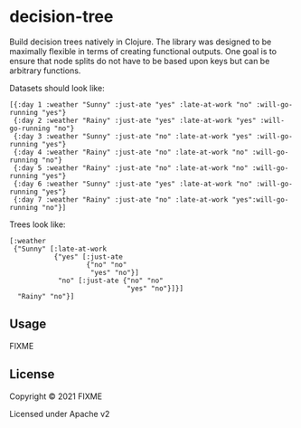 # decision-tree

Build decision trees natively in Clojure. The library was designed to
be maximally flexible in terms of creating functional outputs. One
goal is to ensure that node splits do not have to be based upon keys
but can be arbitrary functions.

Datasets should look like:

```
[{:day 1 :weather "Sunny" :just-ate "yes" :late-at-work "no" :will-go-running "yes"}
 {:day 2 :weather "Rainy" :just-ate "yes" :late-at-work "yes" :will-go-running "no"}
 {:day 3 :weather "Sunny" :just-ate "no" :late-at-work "yes" :will-go-running "yes"}
 {:day 4 :weather "Rainy" :just-ate "no" :late-at-work "no" :will-go-running "no"}
 {:day 5 :weather "Rainy" :just-ate "no" :late-at-work "no" :will-go-running "yes"}
 {:day 6 :weather "Sunny" :just-ate "yes" :late-at-work "no" :will-go-running "yes"}
 {:day 7 :weather "Rainy" :just-ate "no" :late-at-work "yes":will-go-running "no"}]
```

Trees look like:

```
[:weather
 {"Sunny" [:late-at-work
           {"yes" [:just-ate
                   {"no" "no"
                    "yes" "no"}]
            "no" [:just-ate {"no" "no"
                             "yes" "no"}]}]
  "Rainy" "no"}]
```

## Usage

FIXME

## License

Copyright © 2021 FIXME

Licensed under Apache v2
